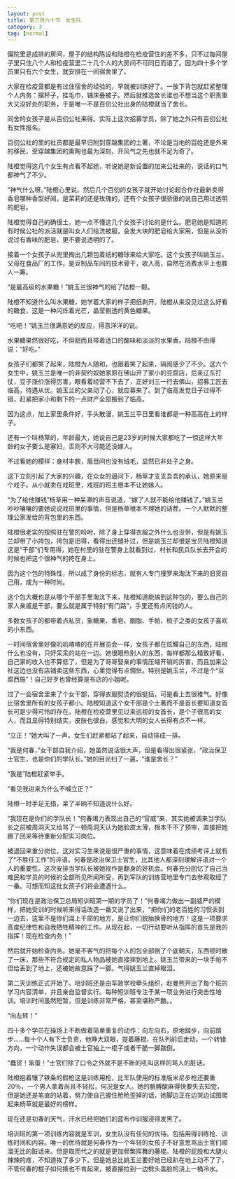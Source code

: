 ```yaml
---
layout: post
title: 第三百六十节　女生队
category: 3
tag: [normal]
---
```


偏院里是成排的房间，屋子的结构陈设和陆橙在检疫营住的差不多，只不过每间屋子里只住八个人和检疫营里二十几个人的大房间不可同日而语了。因为四十多个学员里只有六个女生，就安排在一间宿舍里了。

大家在检疫营都是有过住宿舍的经验的，早就被训练好了。一放下背包就赶紧整理个人内务：摆杯子，挂毛巾，铺床叠被子。然后就推选舍长谁也不想当这个职责重大又没好处的职务，于是唯一不是百仞公社出身的陆橙就当了舍长。

同舍的女孩子是从百仞公社来得。实际上这次招募学员，除了她之外只有百仞公社有女性报名。

百仞公社的里的社员都是最早归附到穿越集团的土著，不论是当地的百姓还是外来的移民，受穿越集团的熏陶也最为深刻，开风气之先也就不足为奇了。

陆橙觉得这几个女生有点看不起她，听说她是新设置的加来公社来的，说话的口气都神气了不少。

“神气什么呀。”陆橙心里说。然后几个百仞的女孩子就开始讨论起合作社最新卖得香皂哪种香型好闻，是茉莉的还是玫瑰的，还有个女孩子很骄傲的说自己用过透明的肥皂。

陆橙觉得自己的确很土，她一点不懂这几个女孩子讨论的是什么。肥皂她是知道的有时候公社的派活就是叫女人们给洗被服，会发大块的肥皂给大家用，但是从没听说过有香味的肥皂，更不要说透明的了。

接着一个女孩子从兜里掏出几颗包着纸的糖球来给大家吃。这个女孩子叫姚玉兰，父母在食品厂的工作，是豆制品车间的技术骨干，收入高，自然在消费水平上也胜人一筹。

“是最高级的水果糖！”姚玉兰很神气的给了陆橙一颗。

陆橙不知道什么叫水果糖，她学着大家的样子把纸剥开。陆橙从来没见过这么好看的糖食，这是一种闪烁着光芒，晶莹剔透的黄色糖果。

“吃吧！”姚玉兰很满意她的反应，得意洋洋的说。

水果糖果然很好吃，不但甜而且带着适口的酸味和淡淡的水果香。陆橙不由得说：“好吃。”

女孩子们都笑了起来，陆橙为人随和，也跟着笑了起来，隔阂感少了不少。这六个女生中，姚玉兰是唯一的非契约奴她家原在佛山开了家小的豆腐店，后来辽东打仗，豆子涨价涨得厉害，眼看着经营不下去了，正好刘三一行去佛山，招募工匠去临高，待遇从优。姚玉兰的父亲动了心，就应募来了。到了临高发觉日子过得不错，赶紧把家小和剩下的一点财产全部搬到了临高。

因为这点，加上家里条件好，手头散漫，姚玉兰平日里看谁都是一种高高在上的样子。

还有一个叫杨草的，年龄最大，她说自己是23岁的时候大家都吃了一惊这样大年龄的女子要么是寡妇，否则不大可能还没嫁人。

不过看她的模样：身材丰腴，眉目间也没有绒毛，显然已非处子之身。

这下立刻引起了大家的兴趣，在众女的逼问下，杨草才支支吾吾的承认，她原来是个戏子。从小就卖在戏班里，戏班的班主根本不让她嫁人。

“为了给他赚钱”杨草用一种呆滞的声音说道，“嫁了人就不能给他赚钱了。”姚玉兰吵吵嚷嚷的要她说说戏班里的事情，但是杨草根本不理她的话茬。一个人默默的整理公家发给的背包里的东西。

陆橙很老实的按照驻在警的吩咐，除了身上穿得衣服之外什么也没带，但是有姚玉兰却带了小挎包，挎包是旧得，看得出还缝补过，但是姚玉兰却很是宝贝陆橙知道这是“干部”们专用得，她在村里的驻在警身上就看到过，村长和民兵队长去开会的时候也把这个很神气的挎在身上。

因为这个包的特殊性，所以成了身份的标志，就有人专门搜罗来淘汰下来的旧货自己用，成为一种时尚。

这个包大概也是从哪个干部手里淘汰下来，陆橙知道能搞到这种包的，要么自己的家人亲戚是干部，要么就是属于特别“有门路”，手里还有点闲钱的人。

多数女孩子的都带着点私货，象糖果、香皂、胭脂、手帕、梳子之类的女孩子喜欢的小东西。

一时间宿舍里好像叽叽喳喳的在开展览会一样，女孩子都在炫耀自己的东西，陆橙什么也没有，只好呆呆的站在一边。她很眼热别人的东西，每样都那么精致好看，自己家的收入也不算低了，但是为了哥哥娶亲的事情压缩开销的厉害，而且加来公社这边也没有店铺卖这些东西，心里觉得有点惆怅。特别是姚玉兰，不过是个“豆腐西施”！自己好歹也曾经算是布店的小姐呢。

过了一会宿舍里来了个女干部，穿得衣服熨烫的很挺括，可是看上去很稚气。好像比宿舍里所有的女孩子都小。陆橙知道这个女干部是个土著而不是首长要知道女首长可是少得可怜的存在。陆橙在检疫营里见过来巡视的女首长，是个子很高的女人，而且显得特别结实，皮肤也很白，感觉和大明的女人长得有点不一样。

“立正！”她大叫了一声。女生们赶紧都站了起来，自动排成一排。

“我是何春，”女干部自我介绍，她虽然说话很大声，但是看得出很紧张，“政治保卫士官生，也是你们的学队长。”她的目光扫了一遍，“谁是舍长？”

“我是”陆橙赶紧举手。

“看见我进来为什么不喊立正？”

陆橙一时手足无措，呆了半晌不知道说什么好。

“我现在是你们的学队长！”何春竭力表现出自己的“官威”来，其实她被调来当学队长之前被周洞天又给骂了一顿周洞天认为她脸皮太薄，根本干不了预审，直接把她踢了回来等待重新分配实习岗位。

被退回来重分岗位，这对实习生来说是很严重的事情，这意味着在成绩考评上就有了“不胜任工作”的评语。何春是政治保卫士官生，比其他人都深刻理解评语对一个人的重要性。这次安排当学队长被她视作是翻身的好机会。何春充分回忆了自己当难民和学员的时候的全部所见所闻所受，再到军队的训练营地里专门去参观取经了一番。可想而知这批女孩子们将会遭遇什么。

“你们现在是政治保卫总局短训班第一期的学员了！”何春竭力做出一副威严的模样，把她受训的时候听来得话改造一番又说了出来，“把你们的老百姓的习惯丢到一边去，这里不是你们混上干部的地方，是让你们脱胎换骨的地方！这是一项要求高度纪律性和自我牺牲精神的工作。从现在起，一切行动要听从指挥的首先是我的指挥！现在检查内务！”

然后就开始检查内务。她毫不客气的把每个人的包全部倒了个底朝天，东西顿时散了一床，那些不符合规定的私人物品被她直接摔到地上。姚玉兰带来的一块手帕不但给丢到了地上，还被她故意踩了一脚。气得姚玉兰直掉眼泪。

第二天训练正式开始了。培训班还是由军政学校牵头组织，赵曼熊开出了每个班的学习内容清单，并且亲自监督实行。每种短训班专注于某一项业务进行突击性培训。培训时间虽然短暂，但是训练非常严格，甚至堪称严酷。。

“向左转！”

四十多个学员在操场上不断做着简单重复的动作：向左向右，原地踏步，向前踏步……每十个人有下士负责，他睁大双眼，提着藤棍，在队列前后走动。一个转错方向，一个动作失误都会被士官抽上一棍子或者干脆一脚踹倒。

“蠢货！笨蛋！”士官们除了口令之外就不是不断的吼叫这样的骂人的脏话。

陆橙抱着镶了铁条的假枪这是训练用枪，比军队使用的标准版米尼步枪还要重20％，一个男人拿着尚且不轻松，何况是女人。她的胳膊酸麻得快要失去知觉，但是她还是笔直的站着，努力使自己握住枪枪歪掉的话，她脚边正在边哭边试图爬起来杨草就是最好的榜样。

现在还是初春的天气，汗水已经把她们的蓝布作训服浸得发黑了。

培训班的第一项训练内容就是军训，女生队没有任何的优待。包括用得训练抢、训练时间和内容。唯一的优待就是何春作为一个年轻的女孩子不好意思骂出士官们顺溜无比的脏话来。但是取而代之的就是更加频繁挥舞的藤棍。陆橙的屁股和大腿火辣辣的疼，不知道挨了多少下。但是她总比姚玉兰要好她已经趴在地上动不了了，不管何春的棍子如何揍也不肯起来，被直接拉到一边劈头盖脸的浇上一桶冷水。